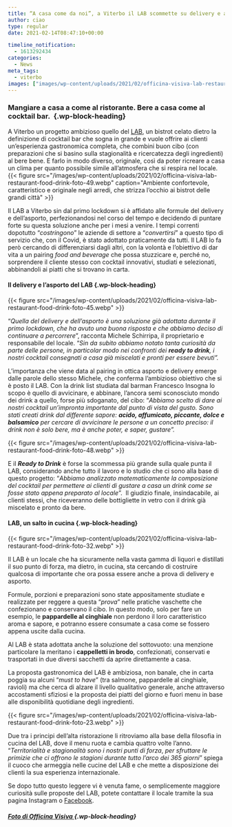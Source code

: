```yaml
---
title: “A casa come da noi”, a Viterbo il LAB scommette su delivery e asporto
author: ciao
type: regular
date: 2021-02-14T08:47:10+00:00

timeline_notification:
  - 1613292434
categories:
  - News
meta_tags:
  - viterbo
images: ["images/wp-content/uploads/2021/02/officina-visiva-lab-restaurant-food-drink-foto-13.webp"]
---
```

### Mangiare a casa a come al ristorante. Bere a casa come al cocktail bar.&nbsp; {.wp-block-heading}

A Viterbo un progetto ambizioso quello del [LAB][1], un bistrot celato dietro la definizione di cocktail bar che sogna in grande e vuole offrire ai clienti un’esperienza gastronomica completa, che combini buon cibo (con preparazioni che si basino sulla stagionalità e ricercatezza degli ingredienti) al bere bene. E farlo in modo diverso, originale, così da poter ricreare a casa un clima per quanto possibile simile all’atmosfera che si respira nel locale.&nbsp;
{{< figure src="/images/wp-content/uploads/2021/02/officina-visiva-lab-restaurant-food-drink-foto-49.webp" caption="Ambiente confortevole, caratteristico e originale negli arredi, che strizza l’occhio ai bistrot delle grandi città" >}}
 

Il LAB a Viterbo sin dal primo lockdown si è affidato alle formule del delivery e dell’asporto, perfezionandosi nel corso del tempo e decidendo di puntare forte su questa soluzione anche per i mesi a venire. I tempi correnti dopotutto “_costringono_” le aziende di settore a “_convertirsi_” a questo tipo di servizio che, con il Covid, è stato adottato praticamente da tutti. Il LAB lo fa però cercando di differenziarsi dagli altri, con la volontà e l’obiettivo di dar vita a un pairing _food and beverage_ che possa stuzzicare e, perché no, sorprendere il cliente stesso con cocktail innovativi, studiati e selezionati, abbinandoli ai piatti che si trovano in carta.

#### Il delivery e l&#8217;asporto del LAB {.wp-block-heading}


{{< figure src="/images/wp-content/uploads/2021/02/officina-visiva-lab-restaurant-food-drink-foto-45.webp" >}}


“_Quella del delivery e dell&#8217;asporto è una soluzione già adottata durante il primo lockdown, che ha avuto una buona risposta e che abbiamo deciso di continuare a percorrere_”, racconta Michele Schirripa, il proprietario e responsabile del locale. “_Sin da subito abbiamo notato tanta curiosità da parte delle persone, in particolar modo nei confronti dei_ **_ready to drink_**_, i nostri cocktail consegnati a casa già miscelati e pronti per essere bevuti”._

L’importanza che viene data al pairing in ottica asporto e delivery emerge dalle parole dello stesso Michele, che conferma l’ambizioso obiettivo che si è posto il LAB. Con la drink list studiata dal barman Francesco Insogna lo scopo è quello di avvicinare, e abbinare, l’ancora semi sconosciuto mondo dei drink a quello, forse più sdoganato, del cibo: &#8220;_Abbiamo scelto di dare ai nostri cocktail un’impronta importante dal punto di vista del gusto. Sono stati creati drink dal differente sapore:_ **_acido, affumicato, piccante, dolce e balsamico_** _per cercare di avvicinare le persone a un concetto preciso: il drink non è solo bere, ma è anche poter, e saper, gustare”._


{{< figure src="/images/wp-content/uploads/2021/02/officina-visiva-lab-restaurant-food-drink-foto-48.webp" >}}


E il **_Ready to Drink_** è forse la scommessa più grande sulla quale punta il LAB, considerando anche tutto il lavoro e lo studio che ci sono alla base di questo progetto: “_Abbiamo analizzato matematicamente la composizione del cocktail per permettere ai clienti di gustare a casa un drink come se fosse stato appena preparato al locale_”.&nbsp; Il giudizio finale, insindacabile, ai clienti stessi, che riceveranno delle bottigliette in vetro con il drink già miscelato e pronto da bere.

#### **LAB, un salto in cucina** {.wp-block-heading}


{{< figure src="/images/wp-content/uploads/2021/02/officina-visiva-lab-restaurant-food-drink-foto-32.webp" >}}


Il LAB è un locale che ha sicuramente nella vasta gamma di liquori e distillati il suo punto di forza, ma dietro, in cucina, sta cercando di costruire qualcosa di importante che ora possa essere anche a prova di delivery e asporto.

Formule, porzioni e preparazioni sono state appositamente studiate e realizzate per reggere a questa “_prova_” nelle pratiche vaschette che confezionano e conservano il cibo. In questo modo, solo per fare un esempio, le **pappardelle al cinghiale** non perdono il loro caratteristico aroma e sapore, e potranno essere consumate a casa come se fossero appena uscite dalla cucina.

Al LAB è stata adottata anche la soluzione del sottovuoto: una menzione particolare la meritano i **cappelletti in brodo**, confezionati, conservati e trasportati in due diversi sacchetti da aprire direttamente a casa.&nbsp;

La proposta gastronomica del LAB è ambiziosa, non banale, che in carta poggia su alcuni “_must to have_” (tra salmone, pappardelle al cinghiale, ravioli) ma che cerca di alzare il livello qualitativo generale, anche attraverso accostamenti sfiziosi e la proposta dei piatti del giorno e fuori menu in base alle disponibilità quotidiane degli ingredienti.&nbsp;


{{< figure src="/images/wp-content/uploads/2021/02/officina-visiva-lab-restaurant-food-drink-foto-23.webp" >}}


Due tra i principi dell’alta ristorazione li ritroviamo alla base della filosofia in cucina del LAB, dove il menu ruota e cambia quattro volte l’anno. “_Territorialità e stagionalità sono i nostri punti di forza_, _per sfruttare le primizie che ci offrono le stagioni durante tutto l’arco dei 365 giorni_” spiega il cuoco che armeggia nelle cucine del LAB e che mette a disposizione dei clienti la sua esperienza internazionale.

Se dopo tutto questo leggere vi è venuta fame, o semplicemente maggiore curiosità sulle proposte del LAB, potete contattare il locale tramite la sua pagina Instagram o [Facebook][2].&nbsp;

##### <a href="http://Officina Visiva | Servizi Fotografici per privati e aziendehttps://www.officinavisiva.it" target="_blank" rel="noreferrer noopener">Foto di Officina Visiva </a> {.wp-block-heading}

 [1]: https://www.instagram.com/lab_viterbo/
 [2]: https://www.facebook.com/LabViterbo/
